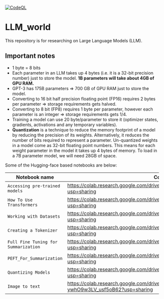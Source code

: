 [![CodeQL](https://github.com/smazcw3/LLM_world/actions/workflows/codeql.yml/badge.svg)](https://github.com/smazcw3/LLM_world/actions/workflows/codeql.yml)

# LLM_world
This repository is for researching on Large Language Models (LLM).

Important notes
---------------
+ 1 byte = 8 bits
+ Each parameter in an LLM takes up 4 bytes (i.e. it is a 32-bit precision number) just to store the model. **1B parameters will take about 4GB of GPU RAM.**
+ GPT-3 has 175B parameters => 700 GB of GPU RAM just to store the model.
+ Converting to 16 bit half precision floating point (FP16) requires 2 bytes per parameter => storage requirements gets halved.  
+ Converting to 8 bit (FP8) requires 1 byte per parameter, however each parameter is an integer => storage requirements gets 1/4.
+ Training a model can use 20 byte/parameter to store it (optimizer states, gradients, activations and any temporary variables).
+ **Quantization** is a technique to reduce the memory footprint of a model by reducing the precision of its weights. Alternatively, it reduces the number of bits required to represent a parameter. Un-quantized weights in a model
come as 32-bit floating point numbers. This means for each weight parameter in the model it takes up 4 bytes of memory. To load in a 7B parameter model, we will need 28GB of space.


Some of the Hugging-face based notebooks are below:

| Notebook name | Colab links |
| --- | --- |
| `Accessing pre-trained models` | https://colab.research.google.com/drive/1XxuUY3lV7EtKxxThFcxrp2hpxADnGUWg?usp=sharing |
| `How To Use Transformers` | https://colab.research.google.com/drive/1Rv9xVchNq_YTPZ1OwruTS2-WuG-yxLqa?usp=sharing |
| `Working with Datasets` | https://colab.research.google.com/drive/1Yqn0VIwyoo8ISKJ51KMRvKl-Yq5HufxJ?usp=sharing |
| `Creating a Tokenizer` | https://colab.research.google.com/drive/1uJUBE2HWrQmfIXnZ9-9X1mYIZY8NjYNa?usp=sharing |
| `Full Fine Tuning for Summarization` | https://colab.research.google.com/drive/1QhkLc4UQ0t0_y3nk3eSVoUQ-99_Tiv_I?usp=sharing |
| `PEFT_For_Summarization` | https://colab.research.google.com/drive/1dBrN3BSFoKBY_nqqDd9dQCLr2CKz3A7w?usp=sharing |
| `Quantizing Models`| https://colab.research.google.com/drive/1L8p5CWxCaDfjC7XMCQVf9ZUzpUxv6yKa?usp=sharing |
| `Image to text`| https://colab.research.google.com/drive/1WEeNh0vZ2QZvH-ywhO9w3LV_usf5oB62?usp=sharing |